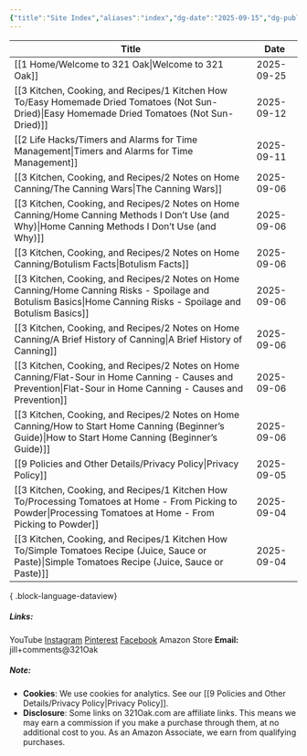 ```yaml
---
{"title":"Site Index","aliases":"index","dg-date":"2025-09-15","dg-publish":true,"dg-home":false,"dg-position":2,"weight":2,"dg-metatags":{"description":"321 Oak Site Index","og:title":"321 Oak Site Index","og:description":"321 Oak Site Index","og:image":"https://your-domain.com/_assets/default.jpg"},"permalink":"/1-home/index/","metatags":{"description":"321 Oak Site Index","og:title":"321 Oak Site Index","og:description":"321 Oak Site Index","og:image":"https://your-domain.com/_assets/default.jpg"},"dgPassFrontmatter":true}
---
```




| Title                                                                                                                                                               | Date       |
| ------------------------------------------------------------------------------------------------------------------------------------------------------------------- | ---------- |
| [[1 Home/Welcome to 321 Oak\|Welcome to 321 Oak]]                                                                                                                | 2025-09-25 |
| [[3 Kitchen, Cooking, and Recipes/1 Kitchen How To/Easy Homemade Dried Tomatoes (Not Sun-Dried)\|Easy Homemade Dried Tomatoes (Not Sun-Dried)]]                  | 2025-09-12 |
| [[2 Life Hacks/Timers and Alarms for Time Management\|Timers and Alarms for Time Management]]                                                                    | 2025-09-11 |
| [[3 Kitchen, Cooking, and Recipes/2 Notes on Home Canning/The Canning Wars\|The Canning Wars]]                                                                   | 2025-09-06 |
| [[3 Kitchen, Cooking, and Recipes/2 Notes on Home Canning/Home Canning Methods I Don’t Use (and Why)\|Home Canning Methods I Don’t Use (and Why)]]               | 2025-09-06 |
| [[3 Kitchen, Cooking, and Recipes/2 Notes on Home Canning/Botulism Facts\|Botulism Facts]]                                                                       | 2025-09-06 |
| [[3 Kitchen, Cooking, and Recipes/2 Notes on Home Canning/Home Canning Risks - Spoilage and Botulism Basics\|Home Canning Risks - Spoilage and Botulism Basics]] | 2025-09-06 |
| [[3 Kitchen, Cooking, and Recipes/2 Notes on Home Canning/A Brief History of Canning\|A Brief History of Canning]]                                               | 2025-09-06 |
| [[3 Kitchen, Cooking, and Recipes/2 Notes on Home Canning/Flat-Sour in Home Canning - Causes and Prevention\|Flat-Sour in Home Canning - Causes and Prevention]] | 2025-09-06 |
| [[3 Kitchen, Cooking, and Recipes/2 Notes on Home Canning/How to Start Home Canning (Beginner’s Guide)\|How to Start Home Canning (Beginner’s Guide)]]           | 2025-09-06 |
| [[9 Policies and Other Details/Privacy Policy\|Privacy Policy]]                                                                                                  | 2025-09-05 |
| [[3 Kitchen, Cooking, and Recipes/1 Kitchen How To/Processing Tomatoes at Home - From Picking to Powder\|Processing Tomatoes at Home - From Picking to Powder]]  | 2025-09-04 |
| [[3 Kitchen, Cooking, and Recipes/1 Kitchen How To/Simple Tomatoes Recipe (Juice, Sauce or Paste)\|Simple Tomatoes Recipe (Juice, Sauce or Paste)]]              | 2025-09-04 |

{ .block-language-dataview}


##### Links:
YouTube
[Instagram](https://www.instagram.com/jill_321oak/)
[Pinterest](https://www.pinterest.com/Jill_321Oak/)
[Facebook](https://www.facebook.com/321Oak)
Amazon Store
**Email:** jill+comments@321Oak

##### Note:
- **Cookies**: We use cookies for analytics. See our [[9 Policies and Other Details/Privacy Policy\|Privacy Policy]].
- **Disclosure**: Some links on 321Oak.com are affiliate links. This means we may earn a commission if you make a purchase through them, at no additional cost to you. As an Amazon Associate, we earn from qualifying purchases.
